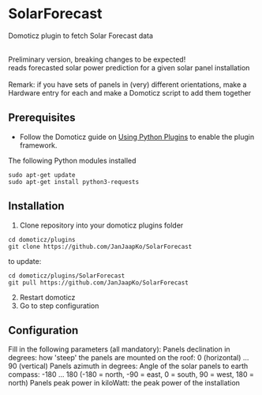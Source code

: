 # SolarForecast
Domoticz plugin to fetch Solar Forecast data<br><br>

Preliminary version, breaking changes to be expected!<br>
reads forecasted solar power prediction for a given solar panel installation<br><br>
Remark: if you have sets of panels in (very) different orientations, make a Hardware entry for each and make a Domoticz script to add them together<br>

## Prerequisites

- Follow the Domoticz guide on [Using Python Plugins](https://www.domoticz.com/wiki/Using_Python_plugins) to enable the plugin framework.

The following Python modules installed
```
sudo apt-get update
sudo apt-get install python3-requests
```

## Installation

1. Clone repository into your domoticz plugins folder
```
cd domoticz/plugins
git clone https://github.com/JanJaapKo/SolarForecast
```
to update:
```
cd domoticz/plugins/SolarForecast
git pull https://github.com/JanJaapKo/SolarForecast
```
2. Restart domoticz
3. Go to step configuration


## Configuration
Fill in the following parameters (all mandatory):
Panels declination in degrees: how 'steep' the panels are mounted on the roof:  0 (horizontal) … 90 (vertical)
Panels azimuth in degrees: Angle of the solar panels to earth compass: -180 … 180 (-180 = north, -90 = east, 0 = south, 90 = west, 180 = north)
Panels peak power in kiloWatt: the peak power of the installation